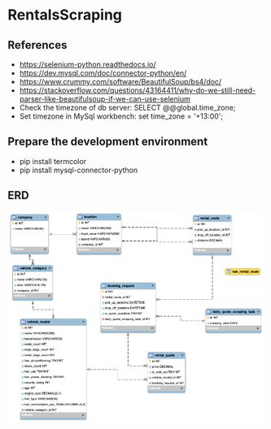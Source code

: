 # RentalsScraping

## References

-   https://selenium-python.readthedocs.io/
-   https://dev.mysql.com/doc/connector-python/en/
-   https://www.crummy.com/software/BeautifulSoup/bs4/doc/
-   https://stackoverflow.com/questions/43164411/why-do-we-still-need-parser-like-beautifulsoup-if-we-can-use-selenium
-   Check the timezone of db server: SELECT @@global.time_zone;
-   Set timezone in MySql workbench: set time_zone = '+13:00';

## Prepare the development environment

-   pip install termcolor
-   pip install mysql-connector-python

## ERD

![ERD](./doc/mysql/model/ERD.png?raw=true "ERD")
